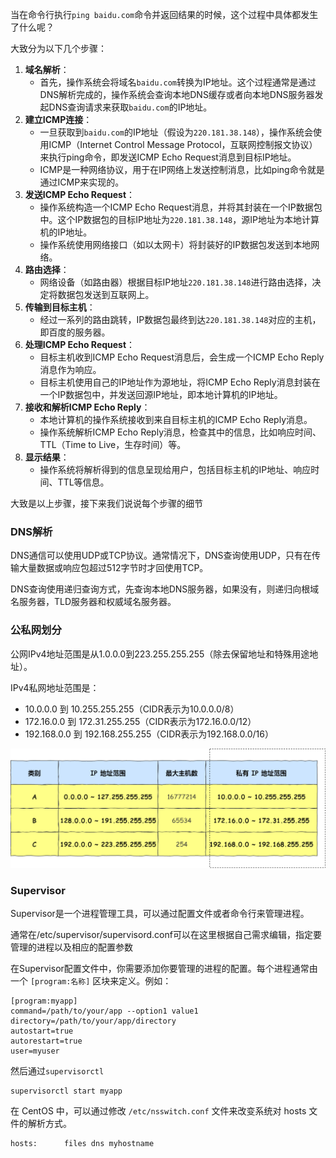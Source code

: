 当在命令行执行`ping baidu.com`命令并返回结果的时候，这个过程中具体都发生了什么呢？

大致分为以下几个步骤：

1. **域名解析**：
   - 首先，操作系统会将域名`baidu.com`转换为IP地址。这个过程通常是通过DNS解析完成的，操作系统会查询本地DNS缓存或者向本地DNS服务器发起DNS查询请求来获取`baidu.com`的IP地址。
2. **建立ICMP连接**：
   - 一旦获取到`baidu.com`的IP地址（假设为`220.181.38.148`），操作系统会使用ICMP（Internet Control Message Protocol，互联网控制报文协议）来执行ping命令，即发送ICMP Echo Request消息到目标IP地址。
   - ICMP是一种网络协议，用于在IP网络上发送控制消息，比如ping命令就是通过ICMP来实现的。
3. **发送ICMP Echo Request**：
   - 操作系统构造一个ICMP Echo Request消息，并将其封装在一个IP数据包中。这个IP数据包的目标IP地址为`220.181.38.148`，源IP地址为本地计算机的IP地址。
   - 操作系统使用网络接口（如以太网卡）将封装好的IP数据包发送到本地网络。
4. **路由选择**：
   - 网络设备（如路由器）根据目标IP地址`220.181.38.148`进行路由选择，决定将数据包发送到互联网上。
5. **传输到目标主机**：
   - 经过一系列的路由跳转，IP数据包最终到达`220.181.38.148`对应的主机，即百度的服务器。
6. **处理ICMP Echo Request**：
   - 目标主机收到ICMP Echo Request消息后，会生成一个ICMP Echo Reply消息作为响应。
   - 目标主机使用自己的IP地址作为源地址，将ICMP Echo Reply消息封装在一个IP数据包中，并发送回源IP地址，即本地计算机的IP地址。
7. **接收和解析ICMP Echo Reply**：
   - 本地计算机的操作系统接收到来自目标主机的ICMP Echo Reply消息。
   - 操作系统解析ICMP Echo Reply消息，检查其中的信息，比如响应时间、TTL（Time to Live，生存时间）等。
8. **显示结果**：
   - 操作系统将解析得到的信息呈现给用户，包括目标主机的IP地址、响应时间、TTL等信息。

大致是以上步骤，接下来我们说说每个步骤的细节

### DNS解析

DNS通信可以使用UDP或TCP协议。通常情况下，DNS查询使用UDP，只有在传输大量数据或响应包超过512字节时才回使用TCP。

DNS查询使用递归查询方式，先查询本地DNS服务器，如果没有，则递归向根域名服务器，TLD服务器和权威域名服务器。



### 公私网划分

公网IPv4地址范围是从1.0.0.0到223.255.255.255（除去保留地址和特殊用途地址）。

IPv4私网地址范围是：

- 10.0.0.0 到 10.255.255.255（CIDR表示为10.0.0.0/8）
- 172.16.0.0 到 172.31.255.255（CIDR表示为172.16.0.0/12）
- 192.168.0.0 到 192.168.255.255（CIDR表示为192.168.0.0/16）

![img](./image/22.jpg)

### Supervisor

Supervisor是一个进程管理工具，可以通过配置文件或者命令行来管理进程。

通常在/etc/supervisor/supervisord.conf可以在这里根据自己需求编辑，指定要管理的进程以及相应的配置参数

在Supervisor配置文件中，你需要添加你要管理的进程的配置。每个进程通常由一个 `[program:名称]` 区块来定义。例如：

```
[program:myapp]
command=/path/to/your/app --option1 value1
directory=/path/to/your/app/directory
autostart=true
autorestart=true
user=myuser
```

然后通过`supervisorctl`

```
supervisorctl start myapp
```



在 CentOS 中，可以通过修改 `/etc/nsswitch.conf` 文件来改变系统对 hosts 文件的解析方式。

```
hosts:      files dns myhostname
```



